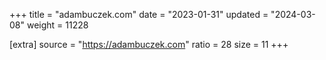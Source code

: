 +++
title = "adambuczek.com"
date = "2023-01-31"
updated = "2024-03-08"
weight = 11228

[extra]
source = "https://adambuczek.com"
ratio = 28
size = 11
+++
